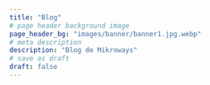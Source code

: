 ```yaml
---
title: "Blog"
# page header background image
page_header_bg: "images/banner/banner1.jpg.webp"
# meta description
description: "Blog de Mikroways"
# save as draft
draft: false
---
```

